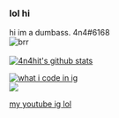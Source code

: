 ### lol hi
 hi im a dumbass. 4n4#6168 <br>
![brr](https://komarev.com/ghpvc/?username=YkmMorgan&style=flat-square&color=blueviolet) <br>
<br>
[![4n4hit's github stats](https://github-readme-stats.vercel.app/api?username=4n4hits&show_icons=true&theme=dracula)](https://www.youtube.com/channel/UCsiXaDm6la2O5vALdFdlo7w/videos?view_as=subscriber) <br>

[![what i code in ig](https://github-readme-stats.vercel.app/api/top-langs/?username=4n4hits&theme=dracula&show_icons=true)](https://www.youtube.com/watch?v=dQw4w9WgXcQ)
<br>
[![](https://img.shields.io/badge/Hotel-Trivago-informational?style=flat&logo=tui&logoColor=white&color=F48F00)](https://www.youtube.com/watch?v=dQw4w9WgXcQ)

[my youtube ig lol](https://www.youtube.com/channel/UCsiXaDm6la2O5vALdFdlo7w?sub_confirmation=1)
